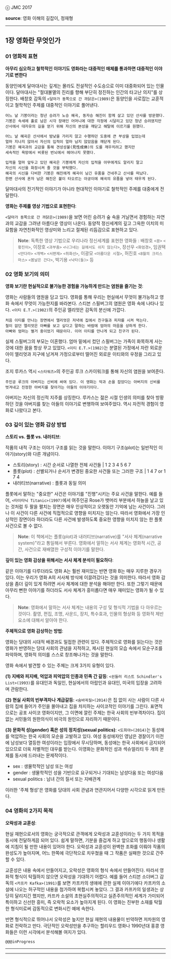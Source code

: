 ⓒ JMC 2017

**source**: 영화 이해의 길잡이, 정재형

---

## 1장 영화란 무엇인가

### 01 영화적 표현

**아무리 심오하고 철학적인 이야기도 영화라는 대중적인 매체를 통과하면 대중적인 이야기로 변한다**

동양인에게 달마대사는 깊게는 몰라도 전설적인 수도승으로 이미 대중화되어 있는 인물이다.
달마대사는 "절대불멸의 진리를 향해 부단히 정진하는 인간의 타고난 의지"를 상징한다.
배창호 감독의 `<달마가 동쪽으로 간 까닭은>(1989)`은 동양인을 사로잡는 교훈적이고 철학적인 주제를 대중적인 이야기로 풀어낸다.

```
어느 날 기봉이라는 청년 승려가 노승 혜곡, 동자승 해진이 함께 살고 있던 산사를 방문했다.
기봉은 속세에 홀로 남은 시각 장애인 어머니에 대한 걱정에 시달리고 있던 청년 승려였지만
산사에서 대자유의 길을 얻기 위해 자신의 본성을 깨닫고 해탈에 이르기를 원했다.

어느 날 혜곡은 산사에서 밤낮을 가리지 않고 수행하던 도중에 큰 부상을 입었는데
얼마 지나지 않아서 자신의 입적이 얼마 남지 않았음을 깨닫게 된다.
기봉은 혜곡과의 교감을 통해 견성성불(見性成佛)의 도를 깨우치려고 했지만
세속적인 욕망에서 비롯된 번뇌에서 헤어나지 못했다.

입적을 얼마 앞두고 있던 혜곡은 기봉에게 자신의 입적을 아무에게도 알리지 말고
자신의 시신을 화장시켜 줄 것을 부탁했다.
혜곡의 시신을 다비한 기봉은 해진에게 혜곡이 남긴 유품을 건네주고 산사를 떠났다.
한편 산사에 혼자 남은 해진은 불이 타오르는 아궁이에 혜곡의 유품을 넣어 태우게 된다.
```

달마대사의 전기적인 이야기가 아니라 현대적인 이야기로 철학적인 주제를 대중에게 전달한다.

**영화는 주제를 영상 기법으로 표현한다**:

`<달마가 동쪽으로 간 까닭은>(1989)`을 보면 어린 승려가 숲 속을 거닐면서 경험하는 자연과의 교감을 그려낸 아름다운 영상이 나온다.
동양적 정신세계의 깊고 그윽한 이치의 미묘함을 자연친화적인 영상미와 느리고 절제된 리듬감으로 표현하고 있다.

> **Note**: 독특한 영상 기법으로 우리나라 정신세계를 표현한 영화들 : 배창호 `<꿈>` `<황진이>`, 이장호 `<과부춤>` `<나그네는 길에서도 쉬지 않는다>`, 장선우 `<화엄경>`, 임권택 `<만다라>` `<개벽>` `<서편제>` `<취화선>`, 이광모 `<아름다운 시절>`, 허진호 `<8월의 크리스마스>` `<봄날은 간다>`, 박기용 `<낙타(들)>` 등

### 02 영화 보기의 의미

**영화 보기란 현실적으로 불가능한 경험을 가능하게 만드는 염원을 즐기는 것**:

영화는 사람들의 염원을 담고 있다.
영화를 통해 우리는 현실에서 무엇이 불가능하고 영화 속에서 무엇이 가능한지를 바라본다.
스티븐 스필버그의 염원은 영화 속에 나타나 있다.
`<이티 E.T.>(1982)`의 주인공 엘리엇은 감독의 분신에 가깝다.

```
처음 이티를 만나는 장면에서 엘리엇은 저녁에 집에서 친구들과 피자를 시켜 먹는다.
철이 없던 엘리엇은 아빠를 보고 싶다고 말하는 바람에 엄마의 마음을 상하게 한다.
아빠와 엄마는 별거 중이었기 때문이다. 이어 이티를 만나게 되고 친구가 된다.
```

실제 스필버그의 부모는 이혼했다.
엄마 밑에서 컸던 스필버그는 가족이 화목하게 사는 것에 대한 꿈을 항상 꾸고 있었다.
`<이티 E.T.>(1982)`는 분열된 가정에서 자란 외로운 아이 엘리엇과 지구에 남겨져 가정으로부터 떨어진 외로운 이티와의 우정을 그리고 있다.

조지 루카스 역시 `<스타워즈>`의 주인공 루크 스카이워크를 통해 자신의 염원을 보여준다.

```
주인공 루크의 아버지는 신비에 싸여 있다. 이 영화는 악과 손을 잡았다는 아버지의 신비를
벗겨내고 진정한 아버지를 찾아가는 아들의 이야기이다.
```

아버지는 자신의 정신적 지주를 상징한다.
루카스는 젊은 시절 인생의 의미를 찾아 방황하던 것을 아버지를 찾는 아들의 이야기로 변행하여 보여주었다.
역시 자전적 경험이 영화로 나왔다고 본다.

### 03 깊이 있는 영화 감상 방법

**스토리 vs. 플롯 vs. 내러티브**:

작품의 내적 구조는 이야기 구조를 읽는 것을 말한다.
이야기 구조(plot)는 일반적인 이야기(story)와 다른 개념이다.

+ 스토리(story) : 시간 순서로 나열한 전체 사건들 | 1 2 3 4 5 6 7
+ 플롯(plot) : 선별되거나 순서가 변경된 중요한 사건들 또는 그러한 구조 | 1 4 7 or 1 7 4
+ 내러티브(narrative) : 플롯과 동일 의미

플롯에서 말하는 "중요한" 사건은 이야기를 "진행"시키는 주요 사건을 말한다.
예를 들어, `<타이타닉 Titanic>(1997)`에서 여주인공 Rose가 뱃머리 부분에서 하늘을 날고 있는 것처럼 두 팔을 펼치는 장면은 매우 인상적이고 오랫동안 기억에 남는 사건이다.
그러나 이 사건이 다른 사건에 직접적으로 영향을 미치지는 않는다.
따라서 영화에서 가장 인상적인 장면이라 하더라도 다른 사건에 발생하도록 중요한 영향을 미치지 않는 한 플롯 사건으로 볼 수 없다.

> **Note**: 이 책에서는 플롯(plot)과 내러티브(narrative)를 "서사 체계(narrative system)"라고 통일해서 부른다. 영화에서 말하는 서사 체계는 영화적 시간, 공간, 사건으로 재배열한 구성적 이야기를 말한다.

**깊이 있는 영화 감상을 위해서는 서사 체계 분석이 필요하다**:

같은 이야기를 다루더라도 영화 A는 훨씬 재미있는 반면 영화 B는 매우 지루한 경우가 있다.
이는 우리가 영화 A의 서사체 방식에 이끌려갔다는 것을 의미한다.
따라서 영화 감상을 좀더 깊이 있게 하려면 서사 체계에 대한 분석을 해야만 한다.
또한 그렇기 때문에 아무리 뻔한 이야기를 하더라도 서사 체계가 흥미롭다면 매우 재미있는 영화가 될 수 있다.

> **Note**: 영화에서 말하는 서사 체계는 내용의 구성 및 형식적 기법을 다 아우르는 것이다. 촬영, 편집, 조명, 사운드, 장치, 특수효과, 인물의 형상화 등 영화적 제반 요소에 대해서 알아야 한다.

**주체적으로 영화 감상하는 방법**:

영화는 당대의 시대적 배경과도 밀접한 관련이 있다.
주체적으로 영화를 읽는다는 것은 영화가 반영하는 당대 사회의 관념을 지적하고, 제시된 현실의 모습 속에서 모순구조를 파악하며, 영화적 의미를 스스로 창조해나가는 것을 말한다.

영화 속에서 발견할 수 있는 주체는 크게 3가지 유형이 있다.

**(1) 지배와 피지배, 억압과 피억압의 인종과 민족 간 갈등**: `<쉰들러 리스트 Schindler's List>(1993)`를 유대인과 독일인, 현실에서의 아랍인과 유대인, 미국의 입장을 고려하며 관람한다.

**(2) 현실 사회의 빈부격차나 계급갈등**: `<숨바꼭질>(2014)`은 집 없이 사는 사람이 다른 사람의 집에 들어가 주인을 몰아내고 집을 차지하는 사이코적인 이야기를 그린다. 표면적으로는 공포 사이코 영화이지만, 그 이면에 깔린 주제는 한국 사회의 빈부격차이다. 집이 없는 서민들의 원한의식이 비극의 원인으로 자리하기 때문이다.

**(3) 문화적 성(gender) 혹은 성의 정치성(sexual politics)**: `<도희야>(2014)`는 동성애를 억압하는 한국 사회의 모순을 고발하고 있다. 여성 동성애자인 영남은 경찰이기 이전에 남성보다 열등한 여성이라는 입장에서 무시당하며, 동성애는 한국 사회에서 금지되어 있으므로 더욱 차별적인 대우를 받는다. 이영화는 문화적인 성과 섹슈얼리티 두 개의 문제를 동시에 드러내는 문제작이다.

+ sex : 생물학적인 남성 또는 여성
+ gender : 생물학적인 성을 기반으로 요구되거나 기대되는 남성다움 또는 여성다움
+ sexual politics : 남녀 간의 질서 또는 지배관계

이러한 '주체 형성'은 영화를 당대의 사회 관념과 연관지어서 다양한 시각으로 읽게 만든다.

### 04 영화의 2가지 목적

**오락성과 교훈성**:

현실 재현으로서의 영화는 궁극적으로 관객에게 오락성과 교훈성이라는 두 가지 목적을 동시에 전달하게끔 되어 있다.
쉽게 말하면, 기분을 즐겁게 하고 앞으로의 행동이나 생활에 지침이 될 만한 내용이 있어야 한다.
오락성과 교훈성이 완벽한 조화를 이뤄야 작품의 완성도가 높아지며, 어느 한쪽에 극단적으로 치우쳤을 때 그 작품은 실패한 것으로 간주할 수 있다.

교훈성은 내용 속에서 만들어지고, 오락성은 영화의 형식 속에서 만들어진다.
따라서 영화적 형식이 탁월하지 않으면 오락성을 기대하기 어렵다.
예를 들어 스티븐 소더버그 감독의 `<카프카 Kafka>(1991)`를 보면 카프카의 생애에 관한 실제 이야기에다 카프카의 소설에 나오는 허구적인 내용을 첨가하여 복합시켜 놓았다.
그 결과 카프카의 일생과는 상당히 달리지긴 했지만, 카프카 소설의 초현실주의적이고 실존주의적인 세계가 가미되어 특이하고 신선한 흥미, 즉 오락적 요소가 높아지게 된다.
이 영화는 진부한 소재를 탁월한 형식미로써 감동적으로 변화시킨 예에 속한다.

반면 형식적으로 뛰어나서 오락성은 높지만 현실 재현의 내용물이 빈약하면 저차원의 영화로 전락하고 만다.
극단적인 오락성만을 추구하는 할리우드 영화나 1990년대 홍콩 영화들은 이런 시각에서 분석해볼 여지가 있다.

`@@@inProgress`

---

---
